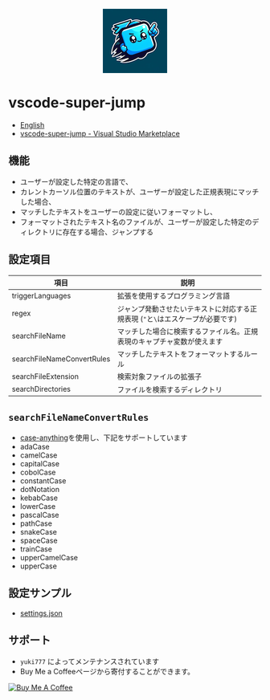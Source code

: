 <p align="center"><img src="https://raw.githubusercontent.com/yuki777/vscode-super-jump/main/icon.png" alt="icon"></p>

# vscode-super-jump
- [English](https://github.com/yuki777/vscode-super-jump/blob/main/README.md)
- [vscode-super-jump - Visual Studio Marketplace](https://marketplace.visualstudio.com/items?itemName=YukiAdachi.vscode-super-jump)

## 機能
- ユーザーが設定した特定の言語で、
- カレントカーソル位置のテキストが、ユーザーが設定した正規表現にマッチした場合、
- マッチしたテキストをユーザーの設定に従いフォーマットし、
- フォーマットされたテキスト名のファイルが、ユーザーが設定した特定のディレクトリに存在する場合、ジャンプする

## 設定項目

| 項目                        | 説明                                                                                |
|-----------------------------|-------------------------------------------------------------------------------------|
| triggerLanguages            | 拡張を使用するプログラミング言語                                                    |
| regex                       | ジャンプ発動させたいテキストに対応する正規表現 (`"`と`\`はエスケープが必要です)     |
| searchFileName              | マッチした場合に検索するファイル名。正規表現のキャプチャ変数が使えます              |
| searchFileNameConvertRules  | マッチしたテキストをフォーマットするルール                                          |
| searchFileExtension         | 検索対象ファイルの拡張子                                                            |
| searchDirectories           | ファイルを検索するディレクトリ                                                      |

## `searchFileNameConvertRules`
- [case-anything](https://www.npmjs.com/package/case-anything)を使用し、下記をサポートしています
- adaCase
- camelCase
- capitalCase
- cobolCase
- constantCase
- dotNotation
- kebabCase
- lowerCase
- pascalCase
- pathCase
- snakeCase
- spaceCase
- trainCase
- upperCamelCase
- upperCase

## 設定サンプル
- [settings.json](https://github.com/yuki777/vscode-super-jump/wiki)

## サポート
- `yuki777` によってメンテナンスされています
- Buy Me a Coffeeページから寄付することができます。

<a href="https://www.buymeacoffee.com/yuki777" target="_blank"><img src="https://cdn.buymeacoffee.com/buttons/v2/default-yellow.png" alt="Buy Me A Coffee" style="height: 60px !important;width: 217px !important;" ></a>
